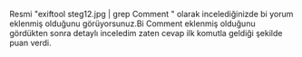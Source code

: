 Resmi "exiftool steg12.jpg | grep Comment " olarak incelediğinizde bi yorum eklenmiş olduğunu görüyorsunuz.Bi Comment eklenmiş olduğunu gördükten sonra detaylı inceledim zaten cevap ilk komutla geldiği şekilde puan verdi.

